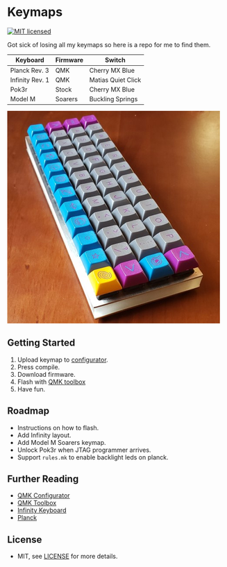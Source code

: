 # Keymaps

[![MIT licensed](https://img.shields.io/badge/license-MIT-blue.svg)](/LICENSE)

Got sick of losing all my keymaps so here is a repo for me to find them.

| Keyboard        | Firmware | Switch             |
|-----------------|----------|--------------------|
| Planck Rev. 3   | QMK      | Cherry MX Blue     |
| Infinity Rev. 1 | QMK      | Matias Quiet Click |
| Pok3r           | Stock    | Cherry MX Blue     |
| Model M         | Soarers  | Buckling Springs   |

![Planck keyboard with DSA Deep Space keycaps](/assets/planck.jpg)

## Getting Started

1. Upload keymap to [configurator][qmk_conf].
1. Press compile.
1. Download firmware.
1. Flash with [QMK toolbox](https://github.com/qmk/qmk_toolbox/releases)
1. Have fun.

## Roadmap

- Instructions on how to flash.
- Add Infinity layout.
- Add Model M Soarers keymap.
- Unlock Pok3r when JTAG programmer arrives.
- Support `rules.mk` to enable backlight leds on planck.

## Further Reading

- [QMK Configurator][qmk_conf]
- [QMK Toolbox](qmk_tool)
- [Infinity Keyboard](inf)
- [Planck](planck)

## License

- MIT, see [LICENSE](/LICENSE) for more details.

[qmk_conf]: https://config.qmk.fm/#/planck/rev5/LAYOUT_ortho_4x12
[qmk_tool]: https://github.com/qmk/qmk_toolbox/releases
[inf]: https://input.club/devices/infinity-keyboard/
[planck]: https://olkb.com/planck
[pok3r]: http://www.vortexgear.tw/vortex2_2.asp?kind=47&kind2=220&kind3=&kind4=998